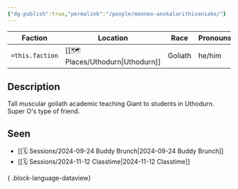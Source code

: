```yaml
---
{"dg-publish":true,"permalink":"/people/manneo-anokalarithivaniako/"}
---
```



| Faction         | Location         | Race         | Pronouns         | Class(es)            | Title               |
| --------------- | ---------------- | ------------ | ---------------- | -------------------- | ------------------- |
| `=this.faction` | [[🗺️ Places/Uthodurn\|Uthodurn]] | Goliath | he/him | `=this["class(es)"]` | `=this["title(s)"]` |
## Description
Tall muscular goliath academic teaching Giant to students in Uthodurn. Super O's type of friend.
## Seen
- [[🗓️ Sessions/2024-09-24 Buddy Brunch\|2024-09-24 Buddy Brunch]]
- [[🗓️ Sessions/2024-11-12 Classtime\|2024-11-12 Classtime]]

{ .block-language-dataview}
